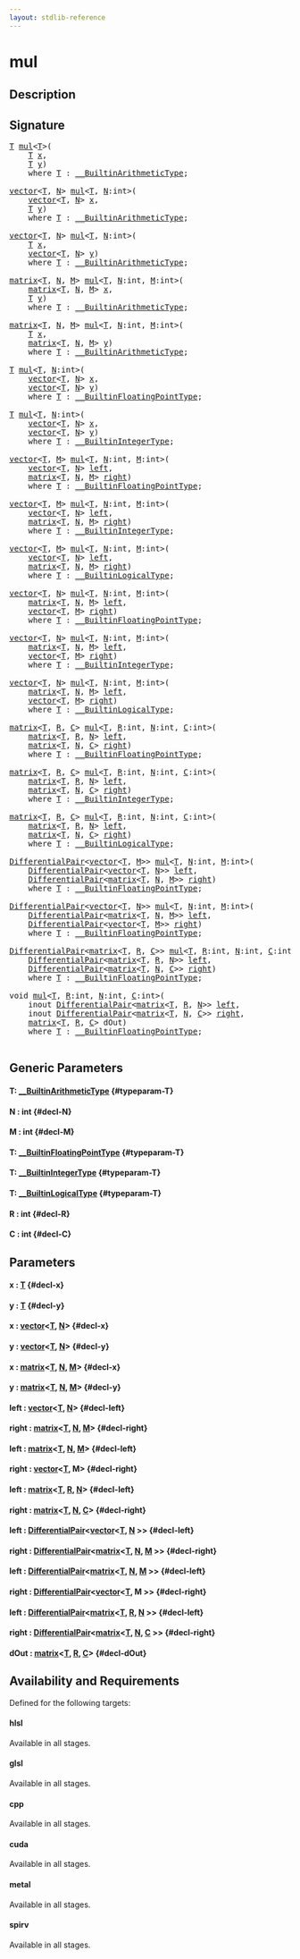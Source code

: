 ```yaml
---
layout: stdlib-reference
---
```


# mul

## Description





## Signature 

<pre>
<a href="/stdlib-reference/global-decls/mul#typeparam-T" class="code_type">T</a> <a href="/stdlib-reference/global-decls/mul">mul</a>&lt;<a href="/stdlib-reference/global-decls/mul#typeparam-T" class="code_type">T</a>&gt;(
    <a href="/stdlib-reference/global-decls/mul#typeparam-T" class="code_type">T</a> <a href="/stdlib-reference/global-decls/mul#decl-x" class="code_param">x</a>,
    <a href="/stdlib-reference/global-decls/mul#typeparam-T" class="code_type">T</a> <a href="/stdlib-reference/global-decls/mul#decl-y" class="code_param">y</a>)
    <span class='code_keyword'>where</span> <a href="/stdlib-reference/global-decls/mul#typeparam-T" class="code_type">T</a> : <a href="/stdlib-reference/interfaces/BuiltinArithmeticType/index" class="code_type">__BuiltinArithmeticType</a>;

<a href="/stdlib-reference/types/vector/index" class="code_type">vector</a>&lt;<a href="/stdlib-reference/global-decls/mul#typeparam-T" class="code_type">T</a>, <a href="/stdlib-reference/global-decls/mul#decl-N" class="code_var">N</a>&gt; <a href="/stdlib-reference/global-decls/mul">mul</a>&lt;<a href="/stdlib-reference/global-decls/mul#typeparam-T" class="code_type">T</a>, <a href="/stdlib-reference/global-decls/mul#decl-N" class="code_var">N</a>:<span class="code_keyword">int</span>&gt;(
    <a href="/stdlib-reference/types/vector/index" class="code_type">vector</a>&lt;<a href="/stdlib-reference/global-decls/mul#typeparam-T" class="code_type">T</a>, <a href="/stdlib-reference/global-decls/mul#decl-N" class="code_var">N</a>&gt; <a href="/stdlib-reference/global-decls/mul#decl-x" class="code_param">x</a>,
    <a href="/stdlib-reference/global-decls/mul#typeparam-T" class="code_type">T</a> <a href="/stdlib-reference/global-decls/mul#decl-y" class="code_param">y</a>)
    <span class='code_keyword'>where</span> <a href="/stdlib-reference/global-decls/mul#typeparam-T" class="code_type">T</a> : <a href="/stdlib-reference/interfaces/BuiltinArithmeticType/index" class="code_type">__BuiltinArithmeticType</a>;

<a href="/stdlib-reference/types/vector/index" class="code_type">vector</a>&lt;<a href="/stdlib-reference/global-decls/mul#typeparam-T" class="code_type">T</a>, <a href="/stdlib-reference/global-decls/mul#decl-N" class="code_var">N</a>&gt; <a href="/stdlib-reference/global-decls/mul">mul</a>&lt;<a href="/stdlib-reference/global-decls/mul#typeparam-T" class="code_type">T</a>, <a href="/stdlib-reference/global-decls/mul#decl-N" class="code_var">N</a>:<span class="code_keyword">int</span>&gt;(
    <a href="/stdlib-reference/global-decls/mul#typeparam-T" class="code_type">T</a> <a href="/stdlib-reference/global-decls/mul#decl-x" class="code_param">x</a>,
    <a href="/stdlib-reference/types/vector/index" class="code_type">vector</a>&lt;<a href="/stdlib-reference/global-decls/mul#typeparam-T" class="code_type">T</a>, <a href="/stdlib-reference/global-decls/mul#decl-N" class="code_var">N</a>&gt; <a href="/stdlib-reference/global-decls/mul#decl-y" class="code_param">y</a>)
    <span class='code_keyword'>where</span> <a href="/stdlib-reference/global-decls/mul#typeparam-T" class="code_type">T</a> : <a href="/stdlib-reference/interfaces/BuiltinArithmeticType/index" class="code_type">__BuiltinArithmeticType</a>;

<a href="/stdlib-reference/types/matrix/index" class="code_type">matrix</a>&lt;<a href="/stdlib-reference/global-decls/mul#typeparam-T" class="code_type">T</a>, <a href="/stdlib-reference/global-decls/mul#decl-N" class="code_var">N</a>, <a href="/stdlib-reference/global-decls/mul#decl-M" class="code_var">M</a>&gt; <a href="/stdlib-reference/global-decls/mul">mul</a>&lt;<a href="/stdlib-reference/global-decls/mul#typeparam-T" class="code_type">T</a>, <a href="/stdlib-reference/global-decls/mul#decl-N" class="code_var">N</a>:<span class="code_keyword">int</span>, <a href="/stdlib-reference/global-decls/mul#decl-M" class="code_var">M</a>:<span class="code_keyword">int</span>&gt;(
    <a href="/stdlib-reference/types/matrix/index" class="code_type">matrix</a>&lt;<a href="/stdlib-reference/global-decls/mul#typeparam-T" class="code_type">T</a>, <a href="/stdlib-reference/global-decls/mul#decl-N" class="code_var">N</a>, <a href="/stdlib-reference/global-decls/mul#decl-M" class="code_var">M</a>&gt; <a href="/stdlib-reference/global-decls/mul#decl-x" class="code_param">x</a>,
    <a href="/stdlib-reference/global-decls/mul#typeparam-T" class="code_type">T</a> <a href="/stdlib-reference/global-decls/mul#decl-y" class="code_param">y</a>)
    <span class='code_keyword'>where</span> <a href="/stdlib-reference/global-decls/mul#typeparam-T" class="code_type">T</a> : <a href="/stdlib-reference/interfaces/BuiltinArithmeticType/index" class="code_type">__BuiltinArithmeticType</a>;

<a href="/stdlib-reference/types/matrix/index" class="code_type">matrix</a>&lt;<a href="/stdlib-reference/global-decls/mul#typeparam-T" class="code_type">T</a>, <a href="/stdlib-reference/global-decls/mul#decl-N" class="code_var">N</a>, <a href="/stdlib-reference/global-decls/mul#decl-M" class="code_var">M</a>&gt; <a href="/stdlib-reference/global-decls/mul">mul</a>&lt;<a href="/stdlib-reference/global-decls/mul#typeparam-T" class="code_type">T</a>, <a href="/stdlib-reference/global-decls/mul#decl-N" class="code_var">N</a>:<span class="code_keyword">int</span>, <a href="/stdlib-reference/global-decls/mul#decl-M" class="code_var">M</a>:<span class="code_keyword">int</span>&gt;(
    <a href="/stdlib-reference/global-decls/mul#typeparam-T" class="code_type">T</a> <a href="/stdlib-reference/global-decls/mul#decl-x" class="code_param">x</a>,
    <a href="/stdlib-reference/types/matrix/index" class="code_type">matrix</a>&lt;<a href="/stdlib-reference/global-decls/mul#typeparam-T" class="code_type">T</a>, <a href="/stdlib-reference/global-decls/mul#decl-N" class="code_var">N</a>, <a href="/stdlib-reference/global-decls/mul#decl-M" class="code_var">M</a>&gt; <a href="/stdlib-reference/global-decls/mul#decl-y" class="code_param">y</a>)
    <span class='code_keyword'>where</span> <a href="/stdlib-reference/global-decls/mul#typeparam-T" class="code_type">T</a> : <a href="/stdlib-reference/interfaces/BuiltinArithmeticType/index" class="code_type">__BuiltinArithmeticType</a>;

<a href="/stdlib-reference/global-decls/mul#typeparam-T" class="code_type">T</a> <a href="/stdlib-reference/global-decls/mul">mul</a>&lt;<a href="/stdlib-reference/global-decls/mul#typeparam-T" class="code_type">T</a>, <a href="/stdlib-reference/global-decls/mul#decl-N" class="code_var">N</a>:<span class="code_keyword">int</span>&gt;(
    <a href="/stdlib-reference/types/vector/index" class="code_type">vector</a>&lt;<a href="/stdlib-reference/global-decls/mul#typeparam-T" class="code_type">T</a>, <a href="/stdlib-reference/global-decls/mul#decl-N" class="code_var">N</a>&gt; <a href="/stdlib-reference/global-decls/mul#decl-x" class="code_param">x</a>,
    <a href="/stdlib-reference/types/vector/index" class="code_type">vector</a>&lt;<a href="/stdlib-reference/global-decls/mul#typeparam-T" class="code_type">T</a>, <a href="/stdlib-reference/global-decls/mul#decl-N" class="code_var">N</a>&gt; <a href="/stdlib-reference/global-decls/mul#decl-y" class="code_param">y</a>)
    <span class='code_keyword'>where</span> <a href="/stdlib-reference/global-decls/mul#typeparam-T" class="code_type">T</a> : <a href="/stdlib-reference/interfaces/BuiltinFloatingPointType/index" class="code_type">__BuiltinFloatingPointType</a>;

<a href="/stdlib-reference/global-decls/mul#typeparam-T" class="code_type">T</a> <a href="/stdlib-reference/global-decls/mul">mul</a>&lt;<a href="/stdlib-reference/global-decls/mul#typeparam-T" class="code_type">T</a>, <a href="/stdlib-reference/global-decls/mul#decl-N" class="code_var">N</a>:<span class="code_keyword">int</span>&gt;(
    <a href="/stdlib-reference/types/vector/index" class="code_type">vector</a>&lt;<a href="/stdlib-reference/global-decls/mul#typeparam-T" class="code_type">T</a>, <a href="/stdlib-reference/global-decls/mul#decl-N" class="code_var">N</a>&gt; <a href="/stdlib-reference/global-decls/mul#decl-x" class="code_param">x</a>,
    <a href="/stdlib-reference/types/vector/index" class="code_type">vector</a>&lt;<a href="/stdlib-reference/global-decls/mul#typeparam-T" class="code_type">T</a>, <a href="/stdlib-reference/global-decls/mul#decl-N" class="code_var">N</a>&gt; <a href="/stdlib-reference/global-decls/mul#decl-y" class="code_param">y</a>)
    <span class='code_keyword'>where</span> <a href="/stdlib-reference/global-decls/mul#typeparam-T" class="code_type">T</a> : <a href="/stdlib-reference/interfaces/BuiltinIntegerType/index" class="code_type">__BuiltinIntegerType</a>;

<a href="/stdlib-reference/types/vector/index" class="code_type">vector</a>&lt;<a href="/stdlib-reference/global-decls/mul#typeparam-T" class="code_type">T</a>, <a href="/stdlib-reference/global-decls/mul#decl-M" class="code_var">M</a>&gt; <a href="/stdlib-reference/global-decls/mul">mul</a>&lt;<a href="/stdlib-reference/global-decls/mul#typeparam-T" class="code_type">T</a>, <a href="/stdlib-reference/global-decls/mul#decl-N" class="code_var">N</a>:<span class="code_keyword">int</span>, <a href="/stdlib-reference/global-decls/mul#decl-M" class="code_var">M</a>:<span class="code_keyword">int</span>&gt;(
    <a href="/stdlib-reference/types/vector/index" class="code_type">vector</a>&lt;<a href="/stdlib-reference/global-decls/mul#typeparam-T" class="code_type">T</a>, <a href="/stdlib-reference/global-decls/mul#decl-N" class="code_var">N</a>&gt; <a href="/stdlib-reference/global-decls/mul#decl-left" class="code_param">left</a>,
    <a href="/stdlib-reference/types/matrix/index" class="code_type">matrix</a>&lt;<a href="/stdlib-reference/global-decls/mul#typeparam-T" class="code_type">T</a>, <a href="/stdlib-reference/global-decls/mul#decl-N" class="code_var">N</a>, <a href="/stdlib-reference/global-decls/mul#decl-M" class="code_var">M</a>&gt; <a href="/stdlib-reference/global-decls/mul#decl-right" class="code_param">right</a>)
    <span class='code_keyword'>where</span> <a href="/stdlib-reference/global-decls/mul#typeparam-T" class="code_type">T</a> : <a href="/stdlib-reference/interfaces/BuiltinFloatingPointType/index" class="code_type">__BuiltinFloatingPointType</a>;

<a href="/stdlib-reference/types/vector/index" class="code_type">vector</a>&lt;<a href="/stdlib-reference/global-decls/mul#typeparam-T" class="code_type">T</a>, <a href="/stdlib-reference/global-decls/mul#decl-M" class="code_var">M</a>&gt; <a href="/stdlib-reference/global-decls/mul">mul</a>&lt;<a href="/stdlib-reference/global-decls/mul#typeparam-T" class="code_type">T</a>, <a href="/stdlib-reference/global-decls/mul#decl-N" class="code_var">N</a>:<span class="code_keyword">int</span>, <a href="/stdlib-reference/global-decls/mul#decl-M" class="code_var">M</a>:<span class="code_keyword">int</span>&gt;(
    <a href="/stdlib-reference/types/vector/index" class="code_type">vector</a>&lt;<a href="/stdlib-reference/global-decls/mul#typeparam-T" class="code_type">T</a>, <a href="/stdlib-reference/global-decls/mul#decl-N" class="code_var">N</a>&gt; <a href="/stdlib-reference/global-decls/mul#decl-left" class="code_param">left</a>,
    <a href="/stdlib-reference/types/matrix/index" class="code_type">matrix</a>&lt;<a href="/stdlib-reference/global-decls/mul#typeparam-T" class="code_type">T</a>, <a href="/stdlib-reference/global-decls/mul#decl-N" class="code_var">N</a>, <a href="/stdlib-reference/global-decls/mul#decl-M" class="code_var">M</a>&gt; <a href="/stdlib-reference/global-decls/mul#decl-right" class="code_param">right</a>)
    <span class='code_keyword'>where</span> <a href="/stdlib-reference/global-decls/mul#typeparam-T" class="code_type">T</a> : <a href="/stdlib-reference/interfaces/BuiltinIntegerType/index" class="code_type">__BuiltinIntegerType</a>;

<a href="/stdlib-reference/types/vector/index" class="code_type">vector</a>&lt;<a href="/stdlib-reference/global-decls/mul#typeparam-T" class="code_type">T</a>, <a href="/stdlib-reference/global-decls/mul#decl-M" class="code_var">M</a>&gt; <a href="/stdlib-reference/global-decls/mul">mul</a>&lt;<a href="/stdlib-reference/global-decls/mul#typeparam-T" class="code_type">T</a>, <a href="/stdlib-reference/global-decls/mul#decl-N" class="code_var">N</a>:<span class="code_keyword">int</span>, <a href="/stdlib-reference/global-decls/mul#decl-M" class="code_var">M</a>:<span class="code_keyword">int</span>&gt;(
    <a href="/stdlib-reference/types/vector/index" class="code_type">vector</a>&lt;<a href="/stdlib-reference/global-decls/mul#typeparam-T" class="code_type">T</a>, <a href="/stdlib-reference/global-decls/mul#decl-N" class="code_var">N</a>&gt; <a href="/stdlib-reference/global-decls/mul#decl-left" class="code_param">left</a>,
    <a href="/stdlib-reference/types/matrix/index" class="code_type">matrix</a>&lt;<a href="/stdlib-reference/global-decls/mul#typeparam-T" class="code_type">T</a>, <a href="/stdlib-reference/global-decls/mul#decl-N" class="code_var">N</a>, <a href="/stdlib-reference/global-decls/mul#decl-M" class="code_var">M</a>&gt; <a href="/stdlib-reference/global-decls/mul#decl-right" class="code_param">right</a>)
    <span class='code_keyword'>where</span> <a href="/stdlib-reference/global-decls/mul#typeparam-T" class="code_type">T</a> : <a href="/stdlib-reference/interfaces/BuiltinLogicalType/index" class="code_type">__BuiltinLogicalType</a>;

<a href="/stdlib-reference/types/vector/index" class="code_type">vector</a>&lt;<a href="/stdlib-reference/global-decls/mul#typeparam-T" class="code_type">T</a>, <a href="/stdlib-reference/global-decls/mul#decl-N" class="code_var">N</a>&gt; <a href="/stdlib-reference/global-decls/mul">mul</a>&lt;<a href="/stdlib-reference/global-decls/mul#typeparam-T" class="code_type">T</a>, <a href="/stdlib-reference/global-decls/mul#decl-N" class="code_var">N</a>:<span class="code_keyword">int</span>, <a href="/stdlib-reference/global-decls/mul#decl-M" class="code_var">M</a>:<span class="code_keyword">int</span>&gt;(
    <a href="/stdlib-reference/types/matrix/index" class="code_type">matrix</a>&lt;<a href="/stdlib-reference/global-decls/mul#typeparam-T" class="code_type">T</a>, <a href="/stdlib-reference/global-decls/mul#decl-N" class="code_var">N</a>, <a href="/stdlib-reference/global-decls/mul#decl-M" class="code_var">M</a>&gt; <a href="/stdlib-reference/global-decls/mul#decl-left" class="code_param">left</a>,
    <a href="/stdlib-reference/types/vector/index" class="code_type">vector</a>&lt;<a href="/stdlib-reference/global-decls/mul#typeparam-T" class="code_type">T</a>, <a href="/stdlib-reference/global-decls/mul#decl-M" class="code_var">M</a>&gt; <a href="/stdlib-reference/global-decls/mul#decl-right" class="code_param">right</a>)
    <span class='code_keyword'>where</span> <a href="/stdlib-reference/global-decls/mul#typeparam-T" class="code_type">T</a> : <a href="/stdlib-reference/interfaces/BuiltinFloatingPointType/index" class="code_type">__BuiltinFloatingPointType</a>;

<a href="/stdlib-reference/types/vector/index" class="code_type">vector</a>&lt;<a href="/stdlib-reference/global-decls/mul#typeparam-T" class="code_type">T</a>, <a href="/stdlib-reference/global-decls/mul#decl-N" class="code_var">N</a>&gt; <a href="/stdlib-reference/global-decls/mul">mul</a>&lt;<a href="/stdlib-reference/global-decls/mul#typeparam-T" class="code_type">T</a>, <a href="/stdlib-reference/global-decls/mul#decl-N" class="code_var">N</a>:<span class="code_keyword">int</span>, <a href="/stdlib-reference/global-decls/mul#decl-M" class="code_var">M</a>:<span class="code_keyword">int</span>&gt;(
    <a href="/stdlib-reference/types/matrix/index" class="code_type">matrix</a>&lt;<a href="/stdlib-reference/global-decls/mul#typeparam-T" class="code_type">T</a>, <a href="/stdlib-reference/global-decls/mul#decl-N" class="code_var">N</a>, <a href="/stdlib-reference/global-decls/mul#decl-M" class="code_var">M</a>&gt; <a href="/stdlib-reference/global-decls/mul#decl-left" class="code_param">left</a>,
    <a href="/stdlib-reference/types/vector/index" class="code_type">vector</a>&lt;<a href="/stdlib-reference/global-decls/mul#typeparam-T" class="code_type">T</a>, <a href="/stdlib-reference/global-decls/mul#decl-M" class="code_var">M</a>&gt; <a href="/stdlib-reference/global-decls/mul#decl-right" class="code_param">right</a>)
    <span class='code_keyword'>where</span> <a href="/stdlib-reference/global-decls/mul#typeparam-T" class="code_type">T</a> : <a href="/stdlib-reference/interfaces/BuiltinIntegerType/index" class="code_type">__BuiltinIntegerType</a>;

<a href="/stdlib-reference/types/vector/index" class="code_type">vector</a>&lt;<a href="/stdlib-reference/global-decls/mul#typeparam-T" class="code_type">T</a>, <a href="/stdlib-reference/global-decls/mul#decl-N" class="code_var">N</a>&gt; <a href="/stdlib-reference/global-decls/mul">mul</a>&lt;<a href="/stdlib-reference/global-decls/mul#typeparam-T" class="code_type">T</a>, <a href="/stdlib-reference/global-decls/mul#decl-N" class="code_var">N</a>:<span class="code_keyword">int</span>, <a href="/stdlib-reference/global-decls/mul#decl-M" class="code_var">M</a>:<span class="code_keyword">int</span>&gt;(
    <a href="/stdlib-reference/types/matrix/index" class="code_type">matrix</a>&lt;<a href="/stdlib-reference/global-decls/mul#typeparam-T" class="code_type">T</a>, <a href="/stdlib-reference/global-decls/mul#decl-N" class="code_var">N</a>, <a href="/stdlib-reference/global-decls/mul#decl-M" class="code_var">M</a>&gt; <a href="/stdlib-reference/global-decls/mul#decl-left" class="code_param">left</a>,
    <a href="/stdlib-reference/types/vector/index" class="code_type">vector</a>&lt;<a href="/stdlib-reference/global-decls/mul#typeparam-T" class="code_type">T</a>, <a href="/stdlib-reference/global-decls/mul#decl-M" class="code_var">M</a>&gt; <a href="/stdlib-reference/global-decls/mul#decl-right" class="code_param">right</a>)
    <span class='code_keyword'>where</span> <a href="/stdlib-reference/global-decls/mul#typeparam-T" class="code_type">T</a> : <a href="/stdlib-reference/interfaces/BuiltinLogicalType/index" class="code_type">__BuiltinLogicalType</a>;

<a href="/stdlib-reference/types/matrix/index" class="code_type">matrix</a>&lt;<a href="/stdlib-reference/global-decls/mul#typeparam-T" class="code_type">T</a>, <a href="/stdlib-reference/global-decls/mul#decl-R" class="code_var">R</a>, <a href="/stdlib-reference/global-decls/mul#decl-C" class="code_var">C</a>&gt; <a href="/stdlib-reference/global-decls/mul">mul</a>&lt;<a href="/stdlib-reference/global-decls/mul#typeparam-T" class="code_type">T</a>, <a href="/stdlib-reference/global-decls/mul#decl-R" class="code_var">R</a>:<span class="code_keyword">int</span>, <a href="/stdlib-reference/global-decls/mul#decl-N" class="code_var">N</a>:<span class="code_keyword">int</span>, <a href="/stdlib-reference/global-decls/mul#decl-C" class="code_var">C</a>:<span class="code_keyword">int</span>&gt;(
    <a href="/stdlib-reference/types/matrix/index" class="code_type">matrix</a>&lt;<a href="/stdlib-reference/global-decls/mul#typeparam-T" class="code_type">T</a>, <a href="/stdlib-reference/global-decls/mul#decl-R" class="code_var">R</a>, <a href="/stdlib-reference/global-decls/mul#decl-N" class="code_var">N</a>&gt; <a href="/stdlib-reference/global-decls/mul#decl-left" class="code_param">left</a>,
    <a href="/stdlib-reference/types/matrix/index" class="code_type">matrix</a>&lt;<a href="/stdlib-reference/global-decls/mul#typeparam-T" class="code_type">T</a>, <a href="/stdlib-reference/global-decls/mul#decl-N" class="code_var">N</a>, <a href="/stdlib-reference/global-decls/mul#decl-C" class="code_var">C</a>&gt; <a href="/stdlib-reference/global-decls/mul#decl-right" class="code_param">right</a>)
    <span class='code_keyword'>where</span> <a href="/stdlib-reference/global-decls/mul#typeparam-T" class="code_type">T</a> : <a href="/stdlib-reference/interfaces/BuiltinFloatingPointType/index" class="code_type">__BuiltinFloatingPointType</a>;

<a href="/stdlib-reference/types/matrix/index" class="code_type">matrix</a>&lt;<a href="/stdlib-reference/global-decls/mul#typeparam-T" class="code_type">T</a>, <a href="/stdlib-reference/global-decls/mul#decl-R" class="code_var">R</a>, <a href="/stdlib-reference/global-decls/mul#decl-C" class="code_var">C</a>&gt; <a href="/stdlib-reference/global-decls/mul">mul</a>&lt;<a href="/stdlib-reference/global-decls/mul#typeparam-T" class="code_type">T</a>, <a href="/stdlib-reference/global-decls/mul#decl-R" class="code_var">R</a>:<span class="code_keyword">int</span>, <a href="/stdlib-reference/global-decls/mul#decl-N" class="code_var">N</a>:<span class="code_keyword">int</span>, <a href="/stdlib-reference/global-decls/mul#decl-C" class="code_var">C</a>:<span class="code_keyword">int</span>&gt;(
    <a href="/stdlib-reference/types/matrix/index" class="code_type">matrix</a>&lt;<a href="/stdlib-reference/global-decls/mul#typeparam-T" class="code_type">T</a>, <a href="/stdlib-reference/global-decls/mul#decl-R" class="code_var">R</a>, <a href="/stdlib-reference/global-decls/mul#decl-N" class="code_var">N</a>&gt; <a href="/stdlib-reference/global-decls/mul#decl-left" class="code_param">left</a>,
    <a href="/stdlib-reference/types/matrix/index" class="code_type">matrix</a>&lt;<a href="/stdlib-reference/global-decls/mul#typeparam-T" class="code_type">T</a>, <a href="/stdlib-reference/global-decls/mul#decl-N" class="code_var">N</a>, <a href="/stdlib-reference/global-decls/mul#decl-C" class="code_var">C</a>&gt; <a href="/stdlib-reference/global-decls/mul#decl-right" class="code_param">right</a>)
    <span class='code_keyword'>where</span> <a href="/stdlib-reference/global-decls/mul#typeparam-T" class="code_type">T</a> : <a href="/stdlib-reference/interfaces/BuiltinIntegerType/index" class="code_type">__BuiltinIntegerType</a>;

<a href="/stdlib-reference/types/matrix/index" class="code_type">matrix</a>&lt;<a href="/stdlib-reference/global-decls/mul#typeparam-T" class="code_type">T</a>, <a href="/stdlib-reference/global-decls/mul#decl-R" class="code_var">R</a>, <a href="/stdlib-reference/global-decls/mul#decl-C" class="code_var">C</a>&gt; <a href="/stdlib-reference/global-decls/mul">mul</a>&lt;<a href="/stdlib-reference/global-decls/mul#typeparam-T" class="code_type">T</a>, <a href="/stdlib-reference/global-decls/mul#decl-R" class="code_var">R</a>:<span class="code_keyword">int</span>, <a href="/stdlib-reference/global-decls/mul#decl-N" class="code_var">N</a>:<span class="code_keyword">int</span>, <a href="/stdlib-reference/global-decls/mul#decl-C" class="code_var">C</a>:<span class="code_keyword">int</span>&gt;(
    <a href="/stdlib-reference/types/matrix/index" class="code_type">matrix</a>&lt;<a href="/stdlib-reference/global-decls/mul#typeparam-T" class="code_type">T</a>, <a href="/stdlib-reference/global-decls/mul#decl-R" class="code_var">R</a>, <a href="/stdlib-reference/global-decls/mul#decl-N" class="code_var">N</a>&gt; <a href="/stdlib-reference/global-decls/mul#decl-left" class="code_param">left</a>,
    <a href="/stdlib-reference/types/matrix/index" class="code_type">matrix</a>&lt;<a href="/stdlib-reference/global-decls/mul#typeparam-T" class="code_type">T</a>, <a href="/stdlib-reference/global-decls/mul#decl-N" class="code_var">N</a>, <a href="/stdlib-reference/global-decls/mul#decl-C" class="code_var">C</a>&gt; <a href="/stdlib-reference/global-decls/mul#decl-right" class="code_param">right</a>)
    <span class='code_keyword'>where</span> <a href="/stdlib-reference/global-decls/mul#typeparam-T" class="code_type">T</a> : <a href="/stdlib-reference/interfaces/BuiltinLogicalType/index" class="code_type">__BuiltinLogicalType</a>;

<a href="/stdlib-reference/types/DifferentialPair/index" class="code_type">DifferentialPair</a>&lt;<a href="/stdlib-reference/types/vector/index" class="code_type">vector</a>&lt;<a href="/stdlib-reference/global-decls/mul#typeparam-T" class="code_type">T</a>, <a href="/stdlib-reference/global-decls/mul#decl-M" class="code_var">M</a>&gt;&gt; <a href="/stdlib-reference/global-decls/mul">mul</a>&lt;<a href="/stdlib-reference/global-decls/mul#typeparam-T" class="code_type">T</a>, <a href="/stdlib-reference/global-decls/mul#decl-N" class="code_var">N</a>:<span class="code_keyword">int</span>, <a href="/stdlib-reference/global-decls/mul#decl-M" class="code_var">M</a>:<span class="code_keyword">int</span>&gt;(
    <a href="/stdlib-reference/types/DifferentialPair/index" class="code_type">DifferentialPair</a>&lt;<a href="/stdlib-reference/types/vector/index" class="code_type">vector</a>&lt;<a href="/stdlib-reference/global-decls/mul#typeparam-T" class="code_type">T</a>, <a href="/stdlib-reference/global-decls/mul#decl-N" class="code_var">N</a>&gt;&gt; <a href="/stdlib-reference/global-decls/mul#decl-left" class="code_param">left</a>,
    <a href="/stdlib-reference/types/DifferentialPair/index" class="code_type">DifferentialPair</a>&lt;<a href="/stdlib-reference/types/matrix/index" class="code_type">matrix</a>&lt;<a href="/stdlib-reference/global-decls/mul#typeparam-T" class="code_type">T</a>, <a href="/stdlib-reference/global-decls/mul#decl-N" class="code_var">N</a>, <a href="/stdlib-reference/global-decls/mul#decl-M" class="code_var">M</a>&gt;&gt; <a href="/stdlib-reference/global-decls/mul#decl-right" class="code_param">right</a>)
    <span class='code_keyword'>where</span> <a href="/stdlib-reference/global-decls/mul#typeparam-T" class="code_type">T</a> : <a href="/stdlib-reference/interfaces/BuiltinFloatingPointType/index" class="code_type">__BuiltinFloatingPointType</a>;

<a href="/stdlib-reference/types/DifferentialPair/index" class="code_type">DifferentialPair</a>&lt;<a href="/stdlib-reference/types/vector/index" class="code_type">vector</a>&lt;<a href="/stdlib-reference/global-decls/mul#typeparam-T" class="code_type">T</a>, <a href="/stdlib-reference/global-decls/mul#decl-N" class="code_var">N</a>&gt;&gt; <a href="/stdlib-reference/global-decls/mul">mul</a>&lt;<a href="/stdlib-reference/global-decls/mul#typeparam-T" class="code_type">T</a>, <a href="/stdlib-reference/global-decls/mul#decl-N" class="code_var">N</a>:<span class="code_keyword">int</span>, <a href="/stdlib-reference/global-decls/mul#decl-M" class="code_var">M</a>:<span class="code_keyword">int</span>&gt;(
    <a href="/stdlib-reference/types/DifferentialPair/index" class="code_type">DifferentialPair</a>&lt;<a href="/stdlib-reference/types/matrix/index" class="code_type">matrix</a>&lt;<a href="/stdlib-reference/global-decls/mul#typeparam-T" class="code_type">T</a>, <a href="/stdlib-reference/global-decls/mul#decl-N" class="code_var">N</a>, <a href="/stdlib-reference/global-decls/mul#decl-M" class="code_var">M</a>&gt;&gt; <a href="/stdlib-reference/global-decls/mul#decl-left" class="code_param">left</a>,
    <a href="/stdlib-reference/types/DifferentialPair/index" class="code_type">DifferentialPair</a>&lt;<a href="/stdlib-reference/types/vector/index" class="code_type">vector</a>&lt;<a href="/stdlib-reference/global-decls/mul#typeparam-T" class="code_type">T</a>, <a href="/stdlib-reference/global-decls/mul#decl-M" class="code_var">M</a>&gt;&gt; <a href="/stdlib-reference/global-decls/mul#decl-right" class="code_param">right</a>)
    <span class='code_keyword'>where</span> <a href="/stdlib-reference/global-decls/mul#typeparam-T" class="code_type">T</a> : <a href="/stdlib-reference/interfaces/BuiltinFloatingPointType/index" class="code_type">__BuiltinFloatingPointType</a>;

<a href="/stdlib-reference/types/DifferentialPair/index" class="code_type">DifferentialPair</a>&lt;<a href="/stdlib-reference/types/matrix/index" class="code_type">matrix</a>&lt;<a href="/stdlib-reference/global-decls/mul#typeparam-T" class="code_type">T</a>, <a href="/stdlib-reference/global-decls/mul#decl-R" class="code_var">R</a>, <a href="/stdlib-reference/global-decls/mul#decl-C" class="code_var">C</a>&gt;&gt; <a href="/stdlib-reference/global-decls/mul">mul</a>&lt;<a href="/stdlib-reference/global-decls/mul#typeparam-T" class="code_type">T</a>, <a href="/stdlib-reference/global-decls/mul#decl-R" class="code_var">R</a>:<span class="code_keyword">int</span>, <a href="/stdlib-reference/global-decls/mul#decl-N" class="code_var">N</a>:<span class="code_keyword">int</span>, <a href="/stdlib-reference/global-decls/mul#decl-C" class="code_var">C</a>:<span class="code_keyword">int</span>&gt;(
    <a href="/stdlib-reference/types/DifferentialPair/index" class="code_type">DifferentialPair</a>&lt;<a href="/stdlib-reference/types/matrix/index" class="code_type">matrix</a>&lt;<a href="/stdlib-reference/global-decls/mul#typeparam-T" class="code_type">T</a>, <a href="/stdlib-reference/global-decls/mul#decl-R" class="code_var">R</a>, <a href="/stdlib-reference/global-decls/mul#decl-N" class="code_var">N</a>&gt;&gt; <a href="/stdlib-reference/global-decls/mul#decl-left" class="code_param">left</a>,
    <a href="/stdlib-reference/types/DifferentialPair/index" class="code_type">DifferentialPair</a>&lt;<a href="/stdlib-reference/types/matrix/index" class="code_type">matrix</a>&lt;<a href="/stdlib-reference/global-decls/mul#typeparam-T" class="code_type">T</a>, <a href="/stdlib-reference/global-decls/mul#decl-N" class="code_var">N</a>, <a href="/stdlib-reference/global-decls/mul#decl-C" class="code_var">C</a>&gt;&gt; <a href="/stdlib-reference/global-decls/mul#decl-right" class="code_param">right</a>)
    <span class='code_keyword'>where</span> <a href="/stdlib-reference/global-decls/mul#typeparam-T" class="code_type">T</a> : <a href="/stdlib-reference/interfaces/BuiltinFloatingPointType/index" class="code_type">__BuiltinFloatingPointType</a>;

<span class="code_keyword">void</span> <a href="/stdlib-reference/global-decls/mul">mul</a>&lt;<a href="/stdlib-reference/global-decls/mul#typeparam-T" class="code_type">T</a>, <a href="/stdlib-reference/global-decls/mul#decl-R" class="code_var">R</a>:<span class="code_keyword">int</span>, <a href="/stdlib-reference/global-decls/mul#decl-N" class="code_var">N</a>:<span class="code_keyword">int</span>, <a href="/stdlib-reference/global-decls/mul#decl-C" class="code_var">C</a>:<span class="code_keyword">int</span>&gt;(
    <span class="code_keyword">inout</span> <a href="/stdlib-reference/types/DifferentialPair/index" class="code_type">DifferentialPair</a>&lt;<a href="/stdlib-reference/types/matrix/index" class="code_type">matrix</a>&lt;<a href="/stdlib-reference/global-decls/mul#typeparam-T" class="code_type">T</a>, <a href="/stdlib-reference/global-decls/mul#decl-R" class="code_var">R</a>, <a href="/stdlib-reference/global-decls/mul#decl-N" class="code_var">N</a>&gt;&gt; <a href="/stdlib-reference/global-decls/mul#decl-left" class="code_param">left</a>,
    <span class="code_keyword">inout</span> <a href="/stdlib-reference/types/DifferentialPair/index" class="code_type">DifferentialPair</a>&lt;<a href="/stdlib-reference/types/matrix/index" class="code_type">matrix</a>&lt;<a href="/stdlib-reference/global-decls/mul#typeparam-T" class="code_type">T</a>, <a href="/stdlib-reference/global-decls/mul#decl-N" class="code_var">N</a>, <a href="/stdlib-reference/global-decls/mul#decl-C" class="code_var">C</a>&gt;&gt; <a href="/stdlib-reference/global-decls/mul#decl-right" class="code_param">right</a>,
    <a href="/stdlib-reference/types/matrix/index" class="code_type">matrix</a>&lt;<a href="/stdlib-reference/global-decls/mul#typeparam-T" class="code_type">T</a>, <a href="/stdlib-reference/global-decls/mul#decl-R" class="code_var">R</a>, <a href="/stdlib-reference/global-decls/mul#decl-C" class="code_var">C</a>&gt; dOut)
    <span class='code_keyword'>where</span> <a href="/stdlib-reference/global-decls/mul#typeparam-T" class="code_type">T</a> : <a href="/stdlib-reference/interfaces/BuiltinFloatingPointType/index" class="code_type">__BuiltinFloatingPointType</a>;

</pre>

## Generic Parameters

#### T: [\_\_BuiltinArithmeticType](/stdlib-reference/interfaces/BuiltinArithmeticType/index) {#typeparam-T}
#### N  : int {#decl-N}
#### M  : int {#decl-M}
#### T: [\_\_BuiltinFloatingPointType](/stdlib-reference/interfaces/BuiltinFloatingPointType/index) {#typeparam-T}
#### T: [\_\_BuiltinIntegerType](/stdlib-reference/interfaces/BuiltinIntegerType/index) {#typeparam-T}
#### T: [\_\_BuiltinLogicalType](/stdlib-reference/interfaces/BuiltinLogicalType/index) {#typeparam-T}
#### R  : int {#decl-R}
#### C  : int {#decl-C}

## Parameters

#### x  : [T](/stdlib-reference/global-decls/mul#typeparam-T) {#decl-x}
#### y  : [T](/stdlib-reference/global-decls/mul#typeparam-T) {#decl-y}
#### x  : [vector](/stdlib-reference/types/vector/index)\<[T](/stdlib-reference/types/vector/index#typeparam-T), [N](/stdlib-reference/types/vector/index#decl-N)\> {#decl-x}
#### y  : [vector](/stdlib-reference/types/vector/index)\<[T](/stdlib-reference/types/vector/index#typeparam-T), [N](/stdlib-reference/types/vector/index#decl-N)\> {#decl-y}
#### x  : [matrix](/stdlib-reference/types/matrix/index)\<[T](/stdlib-reference/types/matrix/T), [N](/stdlib-reference/types/matrix/index#decl-N), [M](/stdlib-reference/types/matrix/index#decl-M)\> {#decl-x}
#### y  : [matrix](/stdlib-reference/types/matrix/index)\<[T](/stdlib-reference/types/matrix/T), [N](/stdlib-reference/types/matrix/index#decl-N), [M](/stdlib-reference/types/matrix/index#decl-M)\> {#decl-y}
#### left  : [vector](/stdlib-reference/types/vector/index)\<[T](/stdlib-reference/types/vector/index#typeparam-T), [N](/stdlib-reference/types/vector/index#decl-N)\> {#decl-left}
#### right  : [matrix](/stdlib-reference/types/matrix/index)\<[T](/stdlib-reference/types/matrix/T), [N](/stdlib-reference/types/matrix/index#decl-N), [M](/stdlib-reference/types/matrix/index#decl-M)\> {#decl-right}
#### left  : [matrix](/stdlib-reference/types/matrix/index)\<[T](/stdlib-reference/types/matrix/T), [N](/stdlib-reference/types/matrix/index#decl-N), [M](/stdlib-reference/types/matrix/index#decl-M)\> {#decl-left}
#### right  : [vector](/stdlib-reference/types/vector/index)\<[T](/stdlib-reference/types/vector/index#typeparam-T), M\> {#decl-right}
#### left  : [matrix](/stdlib-reference/types/matrix/index)\<[T](/stdlib-reference/types/matrix/T), [R](/stdlib-reference/types/matrix/index#decl-R), [N](/stdlib-reference/types/matrix/index#decl-N)\> {#decl-left}
#### right  : [matrix](/stdlib-reference/types/matrix/index)\<[T](/stdlib-reference/types/matrix/T), [N](/stdlib-reference/types/matrix/index#decl-N), [C](/stdlib-reference/types/matrix/index#decl-C)\> {#decl-right}
#### left  : [DifferentialPair](/stdlib-reference/types/DifferentialPair/index)\<[vector](/stdlib-reference/types/vector/index)\<[T](/stdlib-reference/types/vector/index#typeparam-T), [N](/stdlib-reference/types/vector/index#decl-N) \>\> {#decl-left}
#### right  : [DifferentialPair](/stdlib-reference/types/DifferentialPair/index)\<[matrix](/stdlib-reference/types/matrix/index)\<[T](/stdlib-reference/types/matrix/T), [N](/stdlib-reference/types/matrix/index#decl-N), [M](/stdlib-reference/types/matrix/index#decl-M) \>\> {#decl-right}
#### left  : [DifferentialPair](/stdlib-reference/types/DifferentialPair/index)\<[matrix](/stdlib-reference/types/matrix/index)\<[T](/stdlib-reference/types/matrix/T), [N](/stdlib-reference/types/matrix/index#decl-N), [M](/stdlib-reference/types/matrix/index#decl-M) \>\> {#decl-left}
#### right  : [DifferentialPair](/stdlib-reference/types/DifferentialPair/index)\<[vector](/stdlib-reference/types/vector/index)\<[T](/stdlib-reference/types/vector/index#typeparam-T), M \>\> {#decl-right}
#### left  : [DifferentialPair](/stdlib-reference/types/DifferentialPair/index)\<[matrix](/stdlib-reference/types/matrix/index)\<[T](/stdlib-reference/types/matrix/T), [R](/stdlib-reference/types/matrix/index#decl-R), [N](/stdlib-reference/types/matrix/index#decl-N) \>\> {#decl-left}
#### right  : [DifferentialPair](/stdlib-reference/types/DifferentialPair/index)\<[matrix](/stdlib-reference/types/matrix/index)\<[T](/stdlib-reference/types/matrix/T), [N](/stdlib-reference/types/matrix/index#decl-N), [C](/stdlib-reference/types/matrix/index#decl-C) \>\> {#decl-right}
#### dOut  : [matrix](/stdlib-reference/types/matrix/index)\<[T](/stdlib-reference/types/matrix/T), [R](/stdlib-reference/types/matrix/index#decl-R), [C](/stdlib-reference/types/matrix/index#decl-C)\> {#decl-dOut}

## Availability and Requirements

Defined for the following targets:

#### hlsl
Available in all stages.

#### glsl
Available in all stages.

#### cpp
Available in all stages.

#### cuda
Available in all stages.

#### metal
Available in all stages.

#### spirv
Available in all stages.



